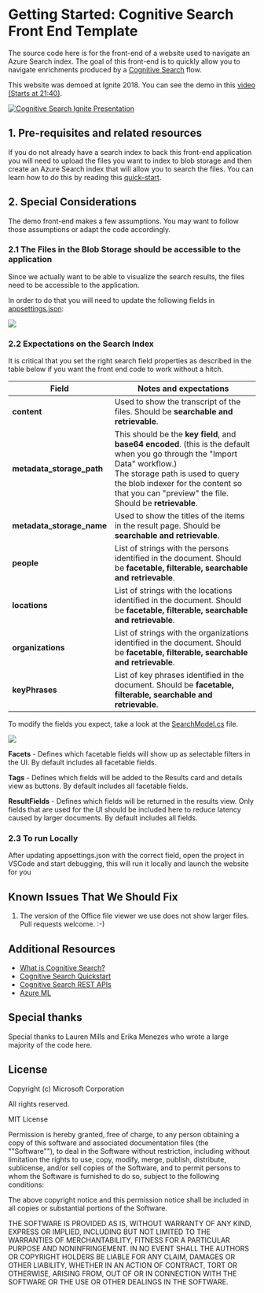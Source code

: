 # Getting Started: Cognitive Search Front End Template

The source code here is for the front-end of a website used to navigate an Azure Search index. The goal of this front-end is to quickly allow you to navigate enrichments produced by a [Cognitive Search](https://docs.microsoft.com/en-us/azure/search/cognitive-search-concept-intro) flow. 

This website was demoed at Ignite 2018. You can see the demo in this [video (Starts at 21:40)](http://www.youtube.com/watch?v=Wh5Dt8wnEhg&t=21m40s).
 
[![Cognitive Search Ignite Presentation](./images/frontend-session.jpg)](http://www.youtube.com/watch?v=Wh5Dt8wnEhg&t=21m40s "Cognitive Search Ignite Presentation")

## 1. Pre-requisites and related resources

If you do not already have a search index to back this front-end application you will need to upload the files you want to index to blob storage and then create an Azure Search index that will allow you to search the files. You can learn how to do this by reading this [quick-start](https://docs.microsoft.com/en-us/azure/search/cognitive-search-quickstart-blob).

## 2. Special Considerations

The demo front-end makes a few assumptions. You may want to follow those assumptions or adapt the code accordingly.

### 2.1 The Files in the Blob Storage should be accessible to the application

Since we actually want to be able to visualize the search results, the files need to be accessible to the application.

In order to do that you will need to update the following fields in [appsettings.json](CognitiveSearch.UI/appsettings.json):

![](.\images\config.png)

### 2.2 Expectations on the Search Index

It is critical that you set the right search field properties as described in the table below if you want the front end code to work without a hitch.

| Field  | Notes and expectations |
|--|--|
|**content**| Used to show the transcript of the files. Should be **searchable and retrievable**.|
|**metadata_storage_path** | This should be the **key field**, and **base64 encoded**. (this is the default when you go through the "Import Data" workflow.) </br> The storage path is used to query the blob indexer for the content so that you can "preview" the file. Should be **retrievable**. |
|**metadata_storage_name** | Used to show the titles of the items in the result page. Should be **searchable and retrievable**.  |
|**people** | List of strings with the persons identified in the document. Should be **facetable, filterable, searchable and retrievable**. |
|**locations** |  List of strings with the locations identified in the document. Should be **facetable, filterable, searchable and retrievable**.|
|**organizations** | List of strings with the organizations identified in the document. Should be **facetable, filterable, searchable and retrievable**. |
| **keyPhrases** | List of key phrases identified in the document. Should be **facetable, filterable, searchable and retrievable**.|

To modify the fields you expect, take a look at the [SearchModel.cs](./CognitiveSearch.UI/Search/SearchModel.cs)  file.

![](.\images\searchmodel.png)

**Facets** - Defines which facetable fields will show up as selectable filters in the UI. By default includes all facetable fields.

**Tags** - Defines which fields will be added to the Results card and details view as buttons. By default includes all facetable fields.

**ResultFields** - Defines which fields will be returned in the results view. Only fields that are used for the UI should be included here to reduce latency caused by larger documents. By default includes all fields.

### 2.3 To run Locally 
After updating appsettings.json with the correct field, open the project in VSCode and start debugging, this will run it locally and launch the website for you 

## Known Issues That We Should Fix

1. The version of the Office file viewer we use does not show larger files. Pull requests welcome. :-) 

## Additional Resources
- [What is Cognitive Search?](https://docs.microsoft.com/en-us/azure/search/cognitive-search-concept-intro)
- [Cognitive Search Quickstart](https://docs.microsoft.com/en-us/azure/search/cognitive-search-quickstart-blob)
- [Cognitive Search REST APIs](https://docs.microsoft.com/en-us/azure/search/cognitive-search-tutorial-blob)
- [Azure ML](https://azure.microsoft.com/en-us/services/machine-learning-services/)

## Special thanks
Special thanks to Lauren Mills and Erika Menezes who wrote a large majority of the code here.  

## License
Copyright (c) Microsoft Corporation

All rights reserved.

MIT License

Permission is hereby granted, free of charge, to any person obtaining a copy of this software and associated documentation files (the ""Software""), to deal in the Software without restriction, including without limitation the rights to use, copy, modify, merge, publish, distribute, sublicense, and/or sell copies of the Software, and to permit persons to whom the Software is furnished to do so, subject to the following conditions:

The above copyright notice and this permission notice shall be included in all copies or substantial portions of the Software.

THE SOFTWARE IS PROVIDED AS IS, WITHOUT WARRANTY OF ANY KIND, EXPRESS OR IMPLIED, INCLUDING BUT NOT LIMITED TO THE WARRANTIES OF MERCHANTABILITY, FITNESS FOR A PARTICULAR PURPOSE AND NONINFRINGEMENT. IN NO EVENT SHALL THE AUTHORS OR COPYRIGHT HOLDERS BE LIABLE FOR ANY CLAIM, DAMAGES OR OTHER LIABILITY, WHETHER IN AN ACTION OF CONTRACT, TORT OR OTHERWISE, ARISING FROM, OUT OF OR IN CONNECTION WITH THE SOFTWARE OR THE USE OR OTHER DEALINGS IN THE SOFTWARE.
